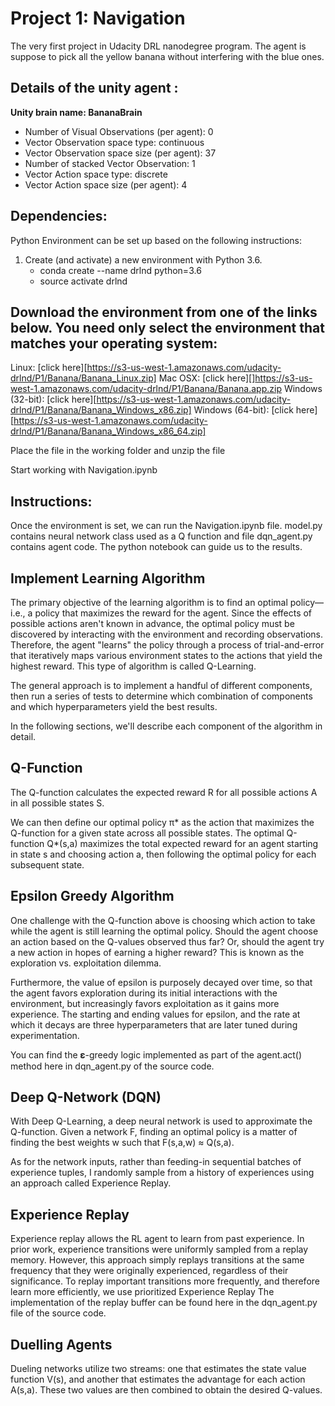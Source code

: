 # Project 1: Navigation

The very first project in Udacity DRL nanodegree program. The agent is suppose to pick all the yellow banana without interfering with the blue ones.

## Details of the unity agent :
		
__Unity brain name: BananaBrain__
* Number of Visual Observations (per agent): 0
* Vector Observation space type: continuous
* Vector Observation space size (per agent): 37
* Number of stacked Vector Observation: 1
* Vector Action space type: discrete
* Vector Action space size (per agent): 4

## Dependencies:

Python Environment can be set up based on the following instructions:

1. Create (and activate) a new environment with Python 3.6.
	* conda create --name drlnd python=3.6
	* source activate drlnd
	
## Download the environment from one of the links below. You need only select the environment that matches your operating system:

Linux: [click here][https://s3-us-west-1.amazonaws.com/udacity-drlnd/P1/Banana/Banana_Linux.zip]
Mac OSX: [click here][]https://s3-us-west-1.amazonaws.com/udacity-drlnd/P1/Banana/Banana.app.zip
Windows (32-bit): [click here][https://s3-us-west-1.amazonaws.com/udacity-drlnd/P1/Banana/Banana_Windows_x86.zip]
Windows (64-bit): [click here][https://s3-us-west-1.amazonaws.com/udacity-drlnd/P1/Banana/Banana_Windows_x86_64.zip]

Place the file in the working folder and unzip the file

Start working with Navigation.ipynb

## Instructions:

Once the environment is set, we can run the Navigation.ipynb file. model.py contains neural network class used as a Q function and file dqn_agent.py contains agent code.
The python notebook can guide us to the results.
       
## Implement Learning Algorithm
The primary objective of the learning algorithm is to find an optimal policy—i.e., a policy that maximizes the reward for the agent. Since the effects of possible actions aren't known in advance, the optimal policy must be discovered by interacting with the environment and recording observations. Therefore, the agent "learns" the policy through a process of trial-and-error that iteratively maps various environment states to the actions that yield the highest reward. This type of algorithm is called Q-Learning.

The general approach is to implement a handful of different components, then run a series of tests to determine which combination of components and which hyperparameters yield the best results.

In the following sections, we'll describe each component of the algorithm in detail.

## Q-Function
The Q-function calculates the expected reward R for all possible actions A in all possible states S.

We can then define our optimal policy π* as the action that maximizes the Q-function for a given state across all possible states. The optimal Q-function Q*(s,a) maximizes the total expected reward for an agent starting in state s and choosing action a, then following the optimal policy for each subsequent state.

## Epsilon Greedy Algorithm
One challenge with the Q-function above is choosing which action to take while the agent is still learning the optimal policy. Should the agent choose an action based on the Q-values observed thus far? Or, should the agent try a new action in hopes of earning a higher reward? This is known as the exploration vs. exploitation dilemma.

Furthermore, the value of epsilon is purposely decayed over time, so that the agent favors exploration during its initial interactions with the environment, but increasingly favors exploitation as it gains more experience. The starting and ending values for epsilon, and the rate at which it decays are three hyperparameters that are later tuned during experimentation.

You can find the 𝛆-greedy logic implemented as part of the agent.act() method here in dqn_agent.py of the source code.

## Deep Q-Network (DQN)
With Deep Q-Learning, a deep neural network is used to approximate the Q-function. Given a network F, finding an optimal policy is a matter of finding the best weights w such that F(s,a,w) ≈ Q(s,a).

As for the network inputs, rather than feeding-in sequential batches of experience tuples, I randomly sample from a history of experiences using an approach called Experience Replay.

## Experience Replay
Experience replay allows the RL agent to learn from past experience.
In prior work, experience transitions were uniformly sampled from a replay memory. However, this approach simply replays transitions at the same frequency that they were originally experienced, regardless of their significance. To replay important transitions more frequently, and therefore learn more efficiently, we use prioritized Experience Replay
The implementation of the replay buffer can be found here in the dqn_agent.py file of the source code.

## Duelling Agents
Dueling networks utilize two streams: one that estimates the state value function V(s), and another that estimates the advantage for each action A(s,a). These two values are then combined to obtain the desired Q-values.
